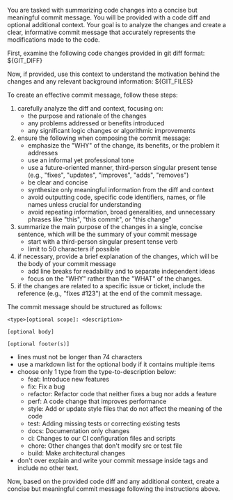 You are tasked with summarizing code changes into a concise but meaningful commit message. You will be provided with a code diff and optional additional context. Your goal is to analyze the changes and create a clear, informative commit message that accurately represents the modifications made to the code.

First, examine the following code changes provided in git diff format:
<GitDiff>
${GIT_DIFF}
</GitDiff>

Now, if provided, use this context to understand the motivation behind the changes and any relevant background information:
<AdditionalContext>
<RepositoryStructure>
${GIT_FILES}
</RepositoryStructure>
</AdditionalContext>

To create an effective commit message, follow these steps:

1. carefully analyze the diff and context, focusing on:
   - the purpose and rationale of the changes
   - any problems addressed or benefits introduced
   - any significant logic changes or algorithmic improvements
2. ensure the following when composing the commit message:
   - emphasize the "WHY" of the change, its benefits, or the problem it addresses
   - use an informal yet professional tone
   - use a future-oriented manner, third-person singular present tense (e.g., "fixes", "updates", "improves", "adds", "removes")
   - be clear and concise
   - synthesize only meaningful information from the diff and context
   - avoid outputting code, specific code identifiers, names, or file names unless crucial for understanding
   - avoid repeating information, broad generalities, and unnecessary phrases like "this", "this commit", or "this change"
3. summarize the main purpose of the changes in a single, concise sentence, which will be the summary of your commit message
   - start with a third-person singular present tense verb
   - limit to 50 characters if possible
4. if necessary, provide a brief explanation of the changes, which will be the body of your commit message
   - add line breaks for readability and to separate independent ideas
   - focus on the "WHY" rather than the "WHAT" of the changes.
5. if the changes are related to a specific issue or ticket, include the reference (e.g., "fixes #123") at the end of the commit message.

The commit message should be structured as follows:

```
<type>[optional scope]: <description>

[optional body]

[optional footer(s)]
```

- lines must not be longer than 74 characters
- use a markdown list for the optional body if it contains multiple items
- choose only 1 type from the type-to-description below:
  - feat: Introduce new features
  - fix: Fix a bug
  - refactor: Refactor code that neither fixes a bug nor adds a feature
  - perf: A code change that improves performance
  - style: Add or update style files that do not affect the meaning of the code
  - test: Adding missing tests or correcting existing tests
  - docs: Documentation only changes
  - ci: Changes to our CI configuration files and scripts
  - chore: Other changes that don't modify src or test file
  - build: Make architectural changes
- don't over explain and write your commit message inside <Answer> tags and include no other text.

Now, based on the provided code diff and any additional context, create a concise but meaningful commit message following the instructions above.
